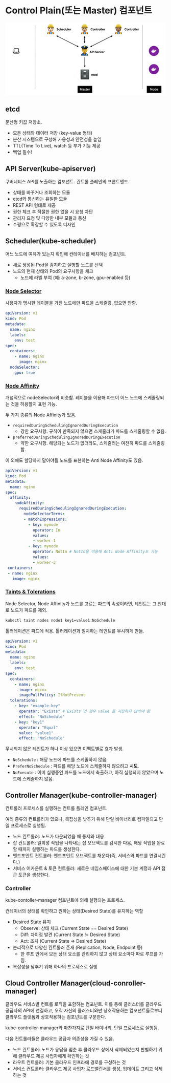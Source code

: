 # Control Plain(또는 Master) 컴포넌트

![쿠버네티스 아키텍쳐 - Master](/images/kubernetes_master.png)

## etcd

분산형 키값 저장소.

- 모든 상태와 데이터 저장 (key-value 형태)
- 분산 시스템으로 구성해 가용성과 안전성을 높임
- TTL(Time To Live), watch 등 부가 기능 제공
- 백업 필수!

## API Server(kube-apiserver)

쿠버네티스 API를 노출하는 컴포넌트. 컨트롤 플레인의 프론트엔드.

- 상태를 바꾸거나 조회하는 모듈
- etcd와 통신하는 유일한 모듈
- REST API 형태로 제공
- 권한 체크 후 적절한 권한 없을 시 요청 차단
- 관리자 요청 및 다양한 내부 모듈과 통신
- 수평으로 확장할 수 있도록 디자인

## Scheduler(kube-scheduler)

어느 노드에 여유가 있는지 확인해 컨테이너를 배치하는 컴포넌트.

- 새로 생성된 Pod을 감지하고 실행할 노드를 선택
- 노드의 현재 상태와 Pod의 요구사항을 체크
  - 노드에 라벨 부여 (예: a-zone, b-zone, gpu-enabled 등)

### [Node Selector](https://kubernetes.io/ko/docs/concepts/scheduling-eviction/assign-pod-node/#nodeselector)

사용자가 명시한 레이블을 가진 노드에만 파드을 스케줄링. 없으면 안함.

```yaml
apiVersion: v1
kind: Pod
metadata:
  name: nginx
  labels:
    env: test
spec:
  containers:
    - name: nginx
      image: nginx
  nodeSelector:
    gpu: true
```

### [Node Affinity](https://kubernetes.io/ko/docs/concepts/scheduling-eviction/assign-pod-node/#affinity-and-anti-affinity)

개념적으로 nodeSelector와 비슷함. 레이블을 이용해 파드이 어느 노드에 스케줄링되는 것을 허용할지 표현 가능.

두 가지 종류의 Node Affinity가 있음.

- `requiredDuringSchedulingIgnoredDuringExecution`
  - 강한 요구사항. 규칙이 만족되지 않으면 스케줄러가 파드를 스케줄링할 수 없음.
- `preferredDuringSchedulingIgnoredDuringExecution`
  - 약한 요구사항. 해당되는 노드가 없더라도, 스케줄러는 여전히 파드를 스케줄링 함.

이 외에도 할당하지 말아야될 노드를 표현하는 Anti Node Affinity도 있음.

```yaml
apiVersion: v1
kind: Pod
metadata:
  name: nginx
spec:
  affinity:
    nodeAffinity:
      requiredDuringSchedulingIgnoredDuringExecution:
        nodeSelectorTerms:
        - matchExpressions:
          - key: mynode
            operator: In
            values:
            - worker-1
          - key: mynode
            operator: NotIn # NotIn을 이용해 Anti Node Affinity도 가능
            values:
            - worker-3
 containers:
 - name: nginx
   image: nginx
```

### [Taints & Tolerations](https://kubernetes.io/ko/docs/concepts/scheduling-eviction/taint-and-toleration/)

Node Selector, Node Affinity가 노드를 고르는 파드의 속성이라면, 테인트는 그 반대로 노드가 파드를 제외.

```sh
kubectl taint nodes node1 key1=value1:NoSchedule
```

톨러레이션은 파드에 적용. 톨러레이션과 일치하는 테인트를 무시하게 만듦.

```yaml
apiVersion: v1
kind: Pod
metadata:
  name: nginx
  labels:
    env: test
spec:
  containers:
    - name: nginx
      image: nginx
      imagePullPolicy: IfNotPresent
  tolerations:
    - key: "example-key"
      operator: "Exists" # Exists 인 경우 value 를 지정하지 않아야 함
      effect: "NoSchedule"
    - key: "key1"
      operator: "Equal"
      value: "value1"
      effect: "NoSchedule"
```

무시되지 않은 테인트가 하나 이상 있으면 이펙트별로 효과 발생.

- `NoSchedule` : 해당 노드에 파드를 스케줄하지 않음.
- `PreferNoSchedule` : 파드를 해당 노드에 스케줄하지 않으려고 **시도**.
- `NoExecute` : 이미 실행중인 파드를 노드에서 축출하고, 아직 실행되지 않았으며 노드에 스케줄하지 않음.

## Controller Manager(kube-controller-manager)

컨트롤러 프로세스를 실행하는 컨트롤 플레인 컴포넌트.

여러 종류의 컨트롤러가 있으나, 복잡성을 낮추기 위해 단일 바이너리로 컴파일되고 단일 프로세스로 실행됨.

- 노드 컨트롤러: 노드가 다운되었을 때 통지와 대응
- 잡 컨트롤러: 일회성 작업을 나타내는 잡 오브젝트를 감시한 다음, 해당 작업을 완료할 때까지 실행하는 파드를 생성한다.
- 엔드포인트 컨트롤러: 엔드포인트 오브젝트를 채운다(즉, 서비스와 파드를 연결시킨다.)
- 서비스 어카운트 & 토큰 컨트롤러: 새로운 네임스페이스에 대한 기본 계정과 API 접근 토큰을 생성한다.

### Controller

kube-contoller-manager 컴포넌트에 의해 실행되는 프로세스.

컨테이너의 상태를 확인하고 원하는 상태(Desired State)를 유지하는 역할

- Desired State 유지
  - Observe: 상태 체크 (Current State == Desired State)
  - Diff: 차이점 발견 (Current State != Desired State)
  - Act: 조치 (Current State => Desired State)
- 논리적으로 다양한 컨트롤러 존재 (Replication, Node, Endpoint 등)
  - 한 루프 안에서 모든 상태 요소를 관리하지 않고 상태 요소마다 따로 루프를 가짐.
- 복잡성을 낮추기 위해 하나의 프로세스로 실행

## Cloud Controller Manager(cloud-conroller-manager)

클라우드 서비스별 컨트롤 로직을 포함하는 컴포넌트. 이를 통해 클러스터를 클라우드 공급자의 API에 연결하고, 오직 자신의 클러스터와만 상호작용하는 컴포넌트들로부터 클라우드 플랫폼과 상호작용하는 컴포넌트를 구분한다.

kube-controller-manager와 마찬가지로 단일 바이너리, 단일 프로세스로 실행됨.

다음 컨트롤러들은 클라우드 공급자 의존성을 가질 수 있음.

- 노드 컨트롤러: 노드가 응답을 멈춘 후 클라우드 상에서 삭제되었는지 판별하기 위해 클라우드 제공 사업자에게 확인하는 것
- 라우트 컨트롤러: 기본 클라우드 인프라에 경로를 구성하는 것
- 서비스 컨트롤러: 클라우드 제공 사업자 로드밸런서를 생성, 업데이트 그리고 삭제하는 것
